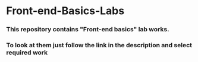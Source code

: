# Front-end-Basics-Labs
### This repository contains "Front-end basics" lab works.
### To look at them just follow the link in the description and select required work
